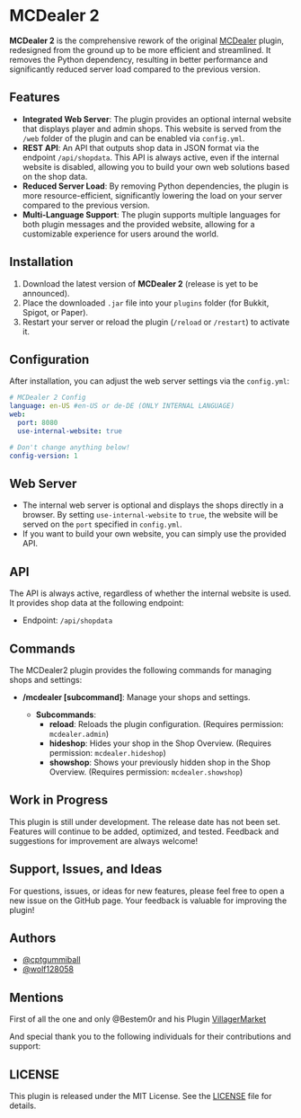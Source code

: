 
# MCDealer 2

**MCDealer 2** is the comprehensive rework of the original [MCDealer](https://github.com/CptGummiball/MC-Dealer) plugin, redesigned from the ground up to be more efficient and streamlined. It removes the Python dependency, resulting in better performance and significantly reduced server load compared to the previous version.


## Features

- **Integrated Web Server**: The plugin provides an optional internal website that displays player and admin shops. This website is served from the `/web` folder of the plugin and can be enabled via `config.yml`.
- **REST API**: An API that outputs shop data in JSON format via the endpoint `/api/shopdata`. This API is always active, even if the internal website is disabled, allowing you to build your own web solutions based on the shop data.
- **Reduced Server Load**: By removing Python dependencies, the plugin is more resource-efficient, significantly lowering the load on your server compared to the previous version.
- **Multi-Language Support**: The plugin supports multiple languages for both plugin messages and the provided website, allowing for a customizable experience for users around the world.


## Installation

1. Download the latest version of **MCDealer 2** (release is yet to be announced).
2. Place the downloaded `.jar` file into your `plugins` folder (for Bukkit, Spigot, or Paper).
3. Restart your server or reload the plugin (`/reload` or `/restart`) to activate it.

    
## Configuration
After installation, you can adjust the web server settings via the `config.yml`:
```yaml
# MCDealer 2 Config
language: en-US #en-US or de-DE (ONLY INTERNAL LANGUAGE)
web:
  port: 8080
  use-internal-website: true

# Don't change anything below!
config-version: 1
````
## Web Server
- The internal web server is optional and displays the shops directly in a browser. By setting `use-internal-website` to `true`, the website will be served on the `port` specified in `config.yml`.
- If you want to build your own website, you can simply use the provided API.
## API
The API is always active, regardless of whether the internal website is used. It provides shop data at the following endpoint:

- Endpoint: `/api/shopdata`

## Commands

The MCDealer2 plugin provides the following commands for managing shops and settings:

- **/mcdealer [subcommand]**: Manage your shops and settings.

    - **Subcommands**:
        - **reload**: Reloads the plugin configuration. (Requires permission: `mcdealer.admin`)
        - **hideshop**: Hides your shop in the Shop Overview. (Requires permission: `mcdealer.hideshop`)
        - **showshop**: Shows your previously hidden shop in the Shop Overview. (Requires permission: `mcdealer.showshop`)

## Work in Progress
This plugin is still under development. The release date has not been set. Features will continue to be added, optimized, and tested. Feedback and suggestions for improvement are always welcome!
## Support, Issues, and Ideas
For questions, issues, or ideas for new features, please feel free to open a new issue on the GitHub page. Your feedback is valuable for improving the plugin!
## Authors

- [@cptgummiball](https://www.github.com/cptgummiball)
- [@wolf128058](https://www.github.com/wolf128058)


## Mentions

First of all the one and only @Bestem0r and his Plugin [VillagerMarket](https://github.com/Bestem0r/VillagerMarket)

And special thank you to the following individuals for their contributions and support:

## LICENSE
This plugin is released under the MIT License. See the [LICENSE](LICENSE) file for details.
